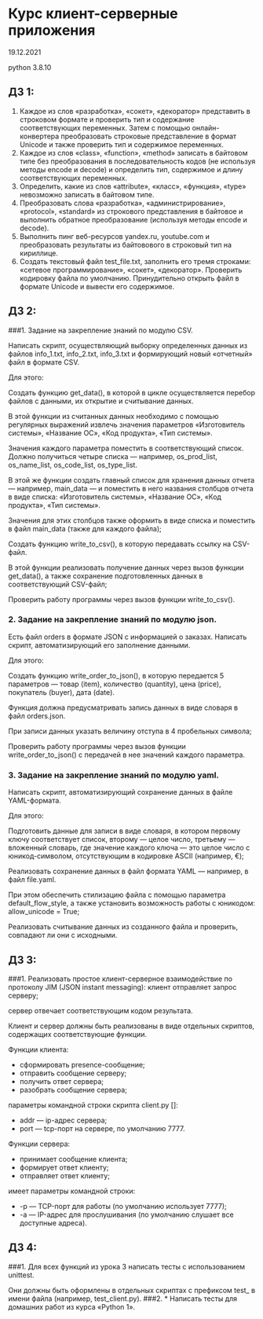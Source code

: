 # Курс клиент-серверные приложения
19.12.2021

python 3.8.10

ДЗ 1:
---
1. Каждое из слов «разработка», «сокет», «декоратор» представить в строковом формате и проверить тип и 
содержание соответствующих переменных. Затем с помощью онлайн-конвертера преобразовать строковые представление 
в формат Unicode и также проверить тип и содержимое переменных.
2. Каждое из слов «class», «function», «method» записать в байтовом типе без преобразования в последовательность кодов 
(не используя методы encode и decode) и определить тип, содержимое и длину соответствующих переменных.
3. Определить, какие из слов «attribute», «класс», «функция», «type» невозможно записать в байтовом типе.
4. Преобразовать слова «разработка», «администрирование», «protocol», «standard» из строкового представления в байтовое 
и выполнить обратное преобразование (используя методы encode и decode).
5. Выполнить пинг веб-ресурсов yandex.ru, youtube.com и преобразовать результаты из байтовового в строковый тип на кириллице.
6. Создать текстовый файл test_file.txt, заполнить его тремя строками: «сетевое программирование», «сокет», «декоратор». 
Проверить кодировку файла по умолчанию. Принудительно открыть файл в формате Unicode и вывести его содержимое.


ДЗ 2:
---
###1. Задание на закрепление знаний по модулю CSV. 

Написать скрипт, осуществляющий выборку определенных данных из файлов info_1.txt, info_2.txt, info_3.txt
и формирующий новый «отчетный» файл в формате CSV. 

Для этого:

Создать функцию get_data(), в которой в цикле осуществляется перебор файлов с данными, их открытие и считывание данных.

В этой функции из считанных данных необходимо с помощью регулярных выражений извлечь значения параметров 
«Изготовитель системы», «Название ОС», «Код продукта», «Тип системы». 

Значения каждого параметра поместить в соответствующий список. 
Должно получиться четыре списка — например, os_prod_list, os_name_list, os_code_list, os_type_list. 

В этой же функции создать главный список для хранения данных отчета — например, main_data — 
и поместить в него названия столбцов отчета в виде списка: «Изготовитель системы», «Название ОС», 
«Код продукта», «Тип системы». 

Значения для этих столбцов также оформить в виде списка и поместить в файл main_data 
(также для каждого файла);

Создать функцию write_to_csv(), в которую передавать ссылку на CSV-файл. 

В этой функции реализовать получение данных через вызов функции get_data(), 
а также сохранение подготовленных данных в соответствующий CSV-файл;

Проверить работу программы через вызов функции write_to_csv(). 

### 2. Задание на закрепление знаний по модулю json. 

Есть файл orders в формате JSON с информацией о заказах. 
Написать скрипт, автоматизирующий его заполнение данными. 

Для этого:

Создать функцию write_order_to_json(), в которую передается 5 параметров — товар (item), 
количество (quantity), цена (price), покупатель (buyer), дата (date). 

Функция должна предусматривать запись данных в виде словаря в файл orders.json. 

При записи данных указать величину отступа в 4 пробельных символа;

Проверить работу программы через вызов функции write_order_to_json() с передачей в нее значений каждого параметра. 

### 3. Задание на закрепление знаний по модулю yaml. 

Написать скрипт, автоматизирующий сохранение данных в файле YAML-формата. 

Для этого:

Подготовить данные для записи в виде словаря, в котором первому ключу соответствует список, 
второму — целое число, третьему — вложенный словарь, где значение каждого ключа — это целое число 
с юникод-символом, отсутствующим в кодировке ASCII (например, €);

Реализовать сохранение данных в файл формата YAML — например, в файл file.yaml. 

При этом обеспечить стилизацию файла с помощью параметра default_flow_style, 
а также установить возможность работы с юникодом: allow_unicode = True;

Реализовать считывание данных из созданного файла и проверить, совпадают ли они с исходными.

ДЗ 3:
---
###1. Реализовать простое клиент-серверное взаимодействие по протоколу JIM (JSON instant messaging):
клиент отправляет запрос серверу;

сервер отвечает соответствующим кодом результата. 

Клиент и сервер должны быть реализованы в виде отдельных скриптов, содержащих соответствующие функции. 

Функции клиента:
- сформировать presence-сообщение;
- отправить сообщение серверу;
- получить ответ сервера; 
- разобрать сообщение сервера; 

параметры командной строки скрипта client.py <addr> [<port>]: 
- addr — ip-адрес сервера;
- port — tcp-порт на сервере, по умолчанию 7777. 

Функции сервера: 
- принимает сообщение клиента; 
- формирует ответ клиенту; 
- отправляет ответ клиенту; 

имеет параметры командной строки: 
- -p <port> — TCP-порт для работы (по умолчанию использует 7777); 
- -a <addr> — IP-адрес для прослушивания (по умолчанию слушает все доступные адреса).

ДЗ 4:
---
###1. Для всех функций из урока 3 написать тесты с использованием unittest. 

Они должны быть оформлены в отдельных скриптах с префиксом test_ в имени файла (например, test_client.py).
###2. * Написать тесты для домашних работ из курса «Python 1».